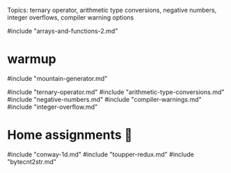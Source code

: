 
Topics: ternary operator, arithmetic type conversions, negative numbers, integer
overflows, compiler warning options

#include "arrays-and-functions-2.md"

# warmup

#include "mountain-generator.md"

#include "ternary-operator.md"
#include "arithmetic-type-conversions.md"
#include "negative-numbers.md"
#include "compiler-warnings.md"
#include "integer-overflow.md"

# Home assignments :wrench:

#include "conway-1d.md"
#include "toupper-redux.md"
#include "bytecnt2str.md"
